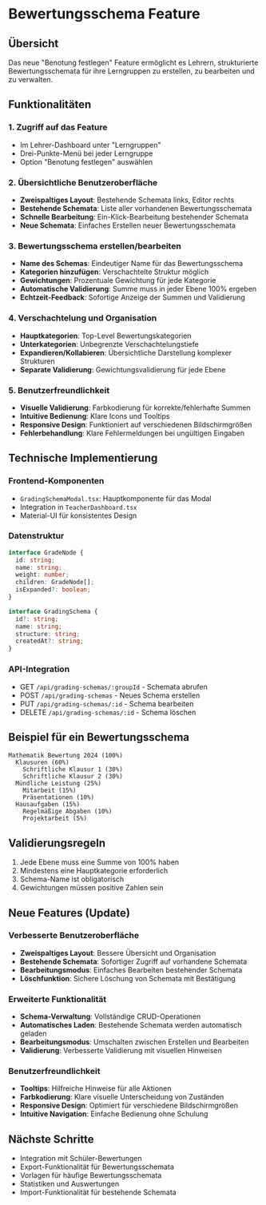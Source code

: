 # Bewertungsschema Feature

## Übersicht
Das neue "Benotung festlegen" Feature ermöglicht es Lehrern, strukturierte Bewertungsschemata für ihre Lerngruppen zu erstellen, zu bearbeiten und zu verwalten.

## Funktionalitäten

### 1. Zugriff auf das Feature
- Im Lehrer-Dashboard unter "Lerngruppen"
- Drei-Punkte-Menü bei jeder Lerngruppe
- Option "Benotung festlegen" auswählen

### 2. Übersichtliche Benutzeroberfläche
- **Zweispaltiges Layout**: Bestehende Schemata links, Editor rechts
- **Bestehende Schemata**: Liste aller vorhandenen Bewertungsschemata
- **Schnelle Bearbeitung**: Ein-Klick-Bearbeitung bestehender Schemata
- **Neue Schemata**: Einfaches Erstellen neuer Bewertungsschemata

### 3. Bewertungsschema erstellen/bearbeiten
- **Name des Schemas**: Eindeutiger Name für das Bewertungsschema
- **Kategorien hinzufügen**: Verschachtelte Struktur möglich
- **Gewichtungen**: Prozentuale Gewichtung für jede Kategorie
- **Automatische Validierung**: Summe muss in jeder Ebene 100% ergeben
- **Echtzeit-Feedback**: Sofortige Anzeige der Summen und Validierung

### 4. Verschachtelung und Organisation
- **Hauptkategorien**: Top-Level Bewertungskategorien
- **Unterkategorien**: Unbegrenzte Verschachtelungstiefe
- **Expandieren/Kollabieren**: Übersichtliche Darstellung komplexer Strukturen
- **Separate Validierung**: Gewichtungsvalidierung für jede Ebene

### 5. Benutzerfreundlichkeit
- **Visuelle Validierung**: Farbkodierung für korrekte/fehlerhafte Summen
- **Intuitive Bedienung**: Klare Icons und Tooltips
- **Responsive Design**: Funktioniert auf verschiedenen Bildschirmgrößen
- **Fehlerbehandlung**: Klare Fehlermeldungen bei ungültigen Eingaben

## Technische Implementierung

### Frontend-Komponenten
- `GradingSchemaModal.tsx`: Hauptkomponente für das Modal
- Integration in `TeacherDashboard.tsx`
- Material-UI für konsistentes Design

### Datenstruktur
```typescript
interface GradeNode {
  id: string;
  name: string;
  weight: number;
  children: GradeNode[];
  isExpanded?: boolean;
}

interface GradingSchema {
  id?: string;
  name: string;
  structure: string;
  createdAt?: string;
}
```

### API-Integration
- GET `/api/grading-schemas/:groupId` - Schemata abrufen
- POST `/api/grading-schemas` - Neues Schema erstellen
- PUT `/api/grading-schemas/:id` - Schema bearbeiten
- DELETE `/api/grading-schemas/:id` - Schema löschen

## Beispiel für ein Bewertungsschema

```
Mathematik Bewertung 2024 (100%)
  Klausuren (60%)
    Schriftliche Klausur 1 (30%)
    Schriftliche Klausur 2 (30%)
  Mündliche Leistung (25%)
    Mitarbeit (15%)
    Präsentationen (10%)
  Hausaufgaben (15%)
    Regelmäßige Abgaben (10%)
    Projektarbeit (5%)
```

## Validierungsregeln
1. Jede Ebene muss eine Summe von 100% haben
2. Mindestens eine Hauptkategorie erforderlich
3. Schema-Name ist obligatorisch
4. Gewichtungen müssen positive Zahlen sein

## Neue Features (Update)

### Verbesserte Benutzeroberfläche
- **Zweispaltiges Layout**: Bessere Übersicht und Organisation
- **Bestehende Schemata**: Sofortiger Zugriff auf vorhandene Schemata
- **Bearbeitungsmodus**: Einfaches Bearbeiten bestehender Schemata
- **Löschfunktion**: Sichere Löschung von Schemata mit Bestätigung

### Erweiterte Funktionalität
- **Schema-Verwaltung**: Vollständige CRUD-Operationen
- **Automatisches Laden**: Bestehende Schemata werden automatisch geladen
- **Bearbeitungsmodus**: Umschalten zwischen Erstellen und Bearbeiten
- **Validierung**: Verbesserte Validierung mit visuellen Hinweisen

### Benutzerfreundlichkeit
- **Tooltips**: Hilfreiche Hinweise für alle Aktionen
- **Farbkodierung**: Klare visuelle Unterscheidung von Zuständen
- **Responsive Design**: Optimiert für verschiedene Bildschirmgrößen
- **Intuitive Navigation**: Einfache Bedienung ohne Schulung

## Nächste Schritte
- Integration mit Schüler-Bewertungen
- Export-Funktionalität für Bewertungsschemata
- Vorlagen für häufige Bewertungsschemata
- Statistiken und Auswertungen
- Import-Funktionalität für bestehende Schemata 